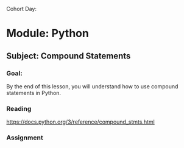 Cohort Day:

# Module: Python

## Subject: Compound Statements

### Goal:
By the end of this lesson, you will understand how to use compound statements in Python. 

### Reading
https://docs.python.org/3/reference/compound_stmts.html

### Assignment
